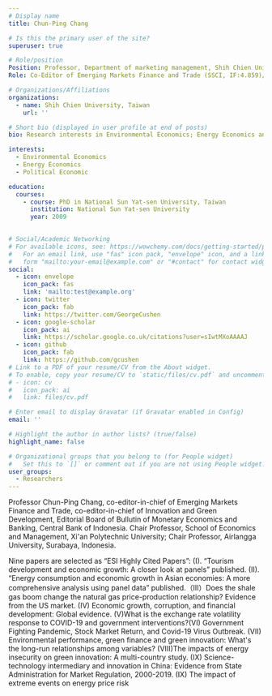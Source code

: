 ```yaml
---
# Display name
title: Chun-Ping Chang

# Is this the primary user of the site?
superuser: true

# Role/position
Position: Professor, Department of marketing management, Shih Chien University, Taiwan
Role: Co-Editor of Emerging Markets Finance and Trade (SSCI, IF:4.859)/ Editors-in-Chief of Innovation and Green Development

# Organizations/Affiliations
organizations:
  - name: Shih Chien University, Taiwan
    url: ''

# Short bio (displayed in user profile at end of posts)
bio: Research interests in Environmental Economics; Energy Economics and Political Economics.

interests:
  - Environmental Economics
  - Energy Economics
  - Political Economic

education:
  courses:
    - course: PhD in National Sun Yat-sen University, Taiwan
      institution: National Sun Yat-sen University
      year: 2009
    

# Social/Academic Networking
# For available icons, see: https://wowchemy.com/docs/getting-started/page-builder/#icons
#   For an email link, use "fas" icon pack, "envelope" icon, and a link in the
#   form "mailto:your-email@example.com" or "#contact" for contact widget.
social:
  - icon: envelope
    icon_pack: fas
    link: 'mailto:test@example.org'
  - icon: twitter
    icon_pack: fab
    link: https://twitter.com/GeorgeCushen
  - icon: google-scholar
    icon_pack: ai
    link: https://scholar.google.co.uk/citations?user=sIwtMXoAAAAJ
  - icon: github
    icon_pack: fab
    link: https://github.com/gcushen
# Link to a PDF of your resume/CV from the About widget.
# To enable, copy your resume/CV to `static/files/cv.pdf` and uncomment the lines below.
# - icon: cv
#   icon_pack: ai
#   link: files/cv.pdf

# Enter email to display Gravatar (if Gravatar enabled in Config)
email: ''

# Highlight the author in author lists? (true/false)
highlight_name: false

# Organizational groups that you belong to (for People widget)
#   Set this to `[]` or comment out if you are not using People widget.
user_groups:
  - Researchers
---
```


Professor Chun-Ping Chang, co-editor-in-chief of Emerging Markets Finance and Trade, co-editor-in-chief of Innovation and Green Development, Editorial Board of Bullutin of Monetary Economics and Banking, Central Bank of Indonesia.  Chair Professor, School of Economics and Management, Xi'an Polytechnic University; Chair Professor, Airlangga University, Surabaya, Indonesia.

Nine papers are selected as “ESI Highly Cited Papers”: (I). “Tourism development and economic growth: A closer look at panels” published. (II). “Energy consumption and economic growth in Asian economies: A more comprehensive analysis using panel data” published.（III）Does the shale gas boom change the natural gas price-production relationship? Evidence from the US market. (IV) Economic growth, corruption, and financial development: Global evidence. (V)What is the exchange rate volatility response to COVID-19 and government interventions?(VI) Government Fighting Pandemic, Stock Market Return, and Covid-19 Virus Outbreak. (VII) Environmental performance, green finance and green innovation: What's the long-run relationships among variables? (VIII)The impacts of energy insecurity on green innovation: A multi-country study. (IX) Science-technology intermediary and innovation in China: Evidence from State Administration for Market Regulation, 2000-2019. (IX) The impact of extreme events on energy price risk

